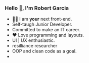 ### Hello :wave:, I'm Robert Garcia

  * :technologist: I am **your** next front-end.
  * Self-taugh Junior Developer.
  * Committed to make an IT career.
  * :heart: Love programming and layouts.
  * UI | UX enthusiastic.
  * resilliance researcher
  * OOP and clean code as a goal.
  *


<!--
**naranjito72/naranjito72** is a ✨ _special_ ✨ repository because its `README.md` (this file) appears on your GitHub profile.
#### who I am

### what can I do

### where do I came from

### where I want to go

Here are some ideas to get you started:

- 🔭 I’m currently working on ...
- 🌱 I’m currently learning ...
- 👯 I’m looking to collaborate on ...
- 🤔 I’m looking for help with ...
- 💬 Ask me about ...
- 📫 How to reach me: ...
- 😄 Pronouns: ...
- ⚡ Fun fact: ...
-->
